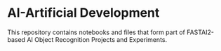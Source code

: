 # AI-Artificial Development
This repository contains notebooks and files that form part of FASTAI2-based AI Object Recognition Projects and Experiments.
